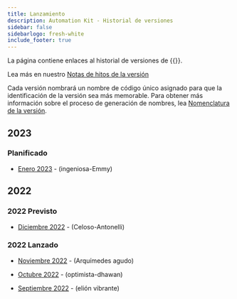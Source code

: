 ```yaml
---
title: Lanzamiento
description: Automation Kit - Historial de versiones
sidebar: false
sidebarlogo: fresh-white
include_footer: true
---
```

La página contiene enlaces al historial de versiones de {{<product-name>}}.

Lea más en nuestro [Notas de hitos de la versión](/es/releases/milestones)

Cada versión nombrará un nombre de código único asignado para que la identificación de la versión sea más memorable. Para obtener más información sobre el proceso de generación de nombres, lea [Nomenclatura de la versión](/es/releases/naming).

## 2023

### Planificado

- [Enero 2023](/es/releases/january-2023) - (ingeniosa-Emmy)

## 2022

### 2022 Previsto

- [Diciembre 2022](/es/releases/december-2022) - (Celoso-Antonelli)

### 2022 Lanzado

- [Noviembre 2022](/es/releases/november-2022) - (Arquímedes agudo)

- [Octubre 2022](/es/releases/october-2022) - (optimista-dhawan)

- [Septiembre 2022](/es/releases/september-2022) - (elión vibrante)
